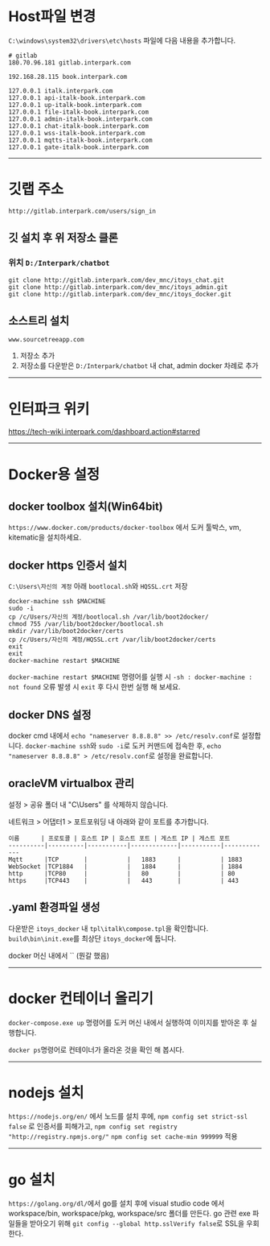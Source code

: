 # Host파일 변경

`C:\windows\system32\drivers\etc\hosts` 파일에 다음 내용을 추가합니다.

```
# gitlab
180.70.96.181 gitlab.interpark.com

192.168.28.115 book.interpark.com

127.0.0.1 italk.interpark.com
127.0.0.1 api-italk-book.interpark.com
127.0.0.1 up-italk-book.interpark.com
127.0.0.1 file-italk-book.interpark.com
127.0.0.1 admin-italk-book.interpark.com
127.0.0.1 chat-italk-book.interpark.com
127.0.0.1 wss-italk-book.interpark.com
127.0.0.1 mqtts-italk-book.interpark.com
127.0.0.1 gate-italk-book.interpark.com
```
---

# 깃랩 주소

`http://gitlab.interpark.com/users/sign_in`

## 깃 설치 후 위 저장소 클론

### 위치 `D:/Interpark/chatbot`

```
git clone http://gitlab.interpark.com/dev_mnc/itoys_chat.git
git clone http://gitlab.interpark.com/dev_mnc/itoys_admin.git
git clone http://gitlab.interpark.com/dev_mnc/itoys_docker.git
```

## 소스트리 설치
`www.sourcetreeapp.com`

1. 저장소 추가
2. 저장소를 다운받은 `D:/Interpark/chatbot` 내 chat, admin docker 차례로 추가

---

# 인터파크 위키

https://tech-wiki.interpark.com/dashboard.action#starred

---

# Docker용 설정

## docker toolbox 설치(Win64bit)

`https://www.docker.com/products/docker-toolbox` 에서 도커 툴박스, vm, kitematic을 설치하세요.

## docker https 인증서 설치

`C:\Users\자신의 계정` 아래 `bootlocal.sh`와 `HQSSL.crt` 저장

```
docker-machine ssh $MACHINE
sudo -i
cp /c/Users/자신의 계정/bootlocal.sh /var/lib/boot2docker/
chmod 755 /var/lib/boot2docker/bootlocal.sh
mkdir /var/lib/boot2docker/certs
cp /c/Users/자신의 계정/HQSSL.crt /var/lib/boot2docker/certs
exit
exit
docker-machine restart $MACHINE
```

`docker-machine restart $MACHINE` 명령어를 실행 시 `-sh : docker-machine : not found` 오류 발생 시 `exit` 후 다시 한번 실행 해 보세요.

## docker DNS 설정

docker cmd 내에서 `echo "nameserver 8.8.8.8" >> /etc/resolv.conf`로 설정합니다.
`docker-machine ssh`와 `sudo -i`로 도커 커맨드에 접속한 후, `echo "nameserver 8.8.8.8" > /etc/resolv.conf`로 설정을 완료합니다.

## oracleVM virtualbox 관리

설정 > 공유 폴더 내 "C\Users" 를 삭제하지 않습니다.

네트워크 > 어댑터1 > 포트포워딩 내 아래와 같이 포트를 추가합니다.

```
이름      | 프로토콜 | 호스트 IP | 호스트 포트 | 게스트 IP | 게스트 포트
----------|----------|-----------|-------------|-----------|-------------
Mqtt      |TCP       |           |   1883      |           | 1883
WebSocket |TCP1884   |           |   1884      |           | 1884
http      |TCP80     |           |   80        |           | 80
https     |TCP443    |           |   443       |           | 443
```

## .yaml 환경파일 생성

다운받은 `itoys_docker` 내 `tpl\italk\compose.tpl`을 확인합니다.
`build\bin\init.exe`를 최상단 `itoys_docker`에 둡니다.

docker 머신 내에서 `` (뭔갈 했음)

---

# docker 컨테이너 올리기

`docker-compose.exe up` 명령어를 도커 머신 내에서 실행하여 이미지를 받아온 후 실행합니다.

`docker ps`명령어로 컨테이너가 올라온 것을 확인 해 봅시다.

---

# nodejs 설치

`https://nodejs.org/en/` 에서 노드를 설치 후에,
`npm config set strict-ssl false` 로 인증서를 피해가고,
`npm config set registry "http://registry.npmjs.org/"`
`npm config set cache-min 999999` 적용

---

# go 설치

`https://golang.org/dl/`에서 go를 설치 후에
visual studio code 에서 workspace/bin, workspace/pkg, workspace/src 폴더를 만든다.
go 관련 exe 파일들을 받아오기 위해 `git config --global http.sslVerify false`로 SSL을 우회한다.